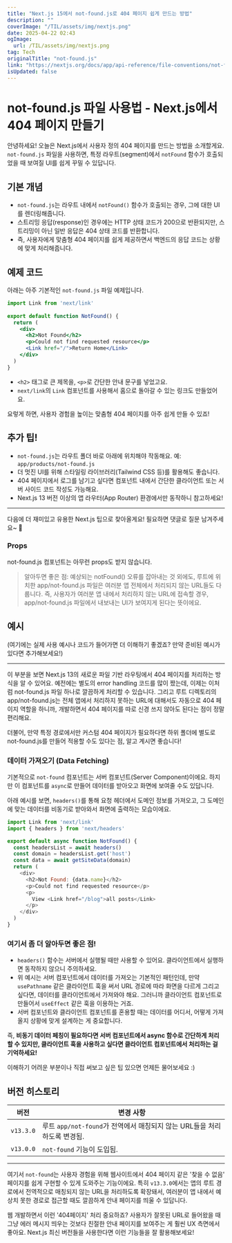 ```yaml
---
title: "Next.js 15에서 not-found.js로 404 페이지 쉽게 만드는 방법"
description: ""
coverImage: "/TIL/assets/img/nextjs.png"
date: 2025-04-22 02:43
ogImage: 
  url: /TIL/assets/img/nextjs.png
tag: Tech
originalTitle: "not-found.js"
link: "https://nextjs.org/docs/app/api-reference/file-conventions/not-found"
isUpdated: false
---
```



# not-found.js 파일 사용법 - Next.js에서 404 페이지 만들기

안녕하세요! 오늘은 Next.js에서 사용자 정의 404 페이지를 만드는 방법을 소개할게요. `not-found.js` 파일을 사용하면, 특정 라우트(segment)에서 `notFound` 함수가 호출되었을 때 보여질 UI를 쉽게 꾸밀 수 있답니다.

## 기본 개념

- `not-found.js`는 라우트 내에서 `notFound()` 함수가 호출되는 경우, 그에 대한 UI를 렌더링해줍니다.
- 스트리밍 응답(response)인 경우에는 HTTP 상태 코드가 200으로 반환되지만, 스트리밍이 아닌 일반 응답은 404 상태 코드를 반환합니다.
- 즉, 사용자에게 맞춤형 404 페이지를 쉽게 제공하면서 백엔드의 응답 코드는 상황에 맞게 처리해줍니다.

## 예제 코드

아래는 아주 기본적인 `not-found.js` 파일 예제입니다.

```jsx
import Link from 'next/link'
 
export default function NotFound() {
  return (
    <div>
      <h2>Not Found</h2>
      <p>Could not find requested resource</p>
      <Link href="/">Return Home</Link>
    </div>
  )
}
```

- `<h2>` 태그로 큰 제목을, `<p>`로 간단한 안내 문구를 넣었고요.
- `next/link`의 `Link` 컴포넌트를 사용해서 홈으로 돌아갈 수 있는 링크도 만들었어요.

요렇게 하면, 사용자 경험을 높이는 맞춤형 404 페이지를 아주 쉽게 만들 수 있죠!

## 추가 팁!

- `not-found.js`는 라우트 폴더 바로 아래에 위치해야 작동해요. 예: `app/products/not-found.js`
- 더 멋진 UI를 위해 스타일링 라이브러리(Tailwind CSS 등)를 활용해도 좋습니다.
- 404 페이지에서 로그를 남기고 싶다면 컴포넌트 내에서 간단한 클라이언트 또는 서버 사이드 코드 작성도 가능해요.
- Next.js 13 버전 이상의 앱 라우터(App Router) 환경에서만 동작하니 참고하세요!

---

다음에 더 재미있고 유용한 Next.js 팁으로 찾아올게요! 필요하면 댓글로 질문 남겨주세요~ 🙌

<!-- TIL 수평 -->
<ins class="adsbygoogle"
     style="display:block"
     data-ad-client="ca-pub-4877378276818686"
     data-ad-slot="1549334788"
     data-ad-format="auto"
     data-full-width-responsive="true"></ins>
<script>
(adsbygoogle = window.adsbygoogle || []).push({});
</script>

### Props

not-found.js 컴포넌트는 아무런 props도 받지 않습니다.

> 알아두면 좋은 점: 예상되는 notFound() 오류를 잡아내는 것 외에도, 루트에 위치한 app/not-found.js 파일은 여러분 앱 전체에서 처리되지 않는 URL들도 다룹니다. 즉, 사용자가 여러분 앱 내에서 처리하지 않는 URL에 접속할 경우, app/not-found.js 파일에서 내보내는 UI가 보여지게 된다는 뜻이에요.

## 예시

(여기에는 실제 사용 예시나 코드가 들어가면 더 이해하기 좋겠죠? 만약 준비된 예시가 있다면 추가해보세요!) 

---

이 부분을 보면 Next.js 13의 새로운 파일 기반 라우팅에서 404 페이지를 처리하는 방식을 알 수 있어요. 예전에는 별도의 error handling 코드를 많이 짰는데, 이제는 이처럼 not-found.js 파일 하나로 깔끔하게 처리할 수 있습니다. 그리고 루트 디렉토리의 app/not-found.js는 전체 앱에서 처리하지 못하는 URL에 대해서도 자동으로 404 페이지 역할을 하니까, 개발하면서 404 페이지를 따로 신경 쓰지 않아도 된다는 점이 정말 편리해요.

더불어, 만약 특정 경로에서만 커스텀 404 페이지가 필요하다면 하위 폴더에 별도로 not-found.js를 만들어 적용할 수도 있다는 점, 알고 계시면 좋습니다!

<!-- TIL 수평 -->
<ins class="adsbygoogle"
     style="display:block"
     data-ad-client="ca-pub-4877378276818686"
     data-ad-slot="1549334788"
     data-ad-format="auto"
     data-full-width-responsive="true"></ins>
<script>
(adsbygoogle = window.adsbygoogle || []).push({});
</script>

### 데이터 가져오기 (Data Fetching)

기본적으로 `not-found` 컴포넌트는 서버 컴포넌트(Server Component)이에요. 하지만 이 컴포넌트를 `async`로 만들어 데이터를 받아오고 화면에 보여줄 수도 있답니다.

아래 예시를 보면, `headers()`를 통해 요청 헤더에서 도메인 정보를 가져오고, 그 도메인에 맞는 데이터를 비동기로 받아와서 화면에 출력하는 모습이에요.

```js
import Link from 'next/link'
import { headers } from 'next/headers'

export default async function NotFound() {
  const headersList = await headers()
  const domain = headersList.get('host')
  const data = await getSiteData(domain)
  return (
    <div>
      <h2>Not Found: {data.name}</h2>
      <p>Could not find requested resource</p>
      <p>
        View <Link href="/blog">all posts</Link>
      </p>
    </div>
  )
}
```

### 여기서 좀 더 알아두면 좋은 점!

- `headers()` 함수는 서버에서 실행될 때만 사용할 수 있어요. 클라이언트에서 실행하면 동작하지 않으니 주의하세요.
- 위 예시는 서버 컴포넌트에서 데이터를 가져오는 기본적인 패턴인데, 만약 `usePathname` 같은 클라이언트 훅을 써서 URL 경로에 따라 화면을 다르게 그리고 싶다면, 데이터를 클라이언트에서 가져와야 해요. 그러니까 클라이언트 컴포넌트로 만들어서 `useEffect` 같은 훅을 이용하는 거죠.
- 서버 컴포넌트와 클라이언트 컴포넌트를 혼용할 때는 데이터를 어디서, 어떻게 가져올지 상황에 맞게 설계하는 게 중요합니다.

즉, **비동기 데이터 페칭이 필요하다면 서버 컴포넌트에서 async 함수로 간단하게 처리할 수 있지만, 클라이언트 훅을 사용하고 싶다면 클라이언트 컴포넌트에서 처리하는 걸 기억하세요!**

이해하기 어려운 부분이나 직접 써보고 싶은 팁 있으면 언제든 물어보세요 :)

<!-- TIL 수평 -->
<ins class="adsbygoogle"
     style="display:block"
     data-ad-client="ca-pub-4877378276818686"
     data-ad-slot="1549334788"
     data-ad-format="auto"
     data-full-width-responsive="true"></ins>
<script>
(adsbygoogle = window.adsbygoogle || []).push({});
</script>

## 버전 히스토리

| 버전        | 변경 사항                                   |
|-------------|--------------------------------------------|
| `v13.3.0`   | 루트 `app/not-found`가 전역에서 매칭되지 않는 URL들을 처리하도록 변경됨. |
| `v13.0.0`   | `not-found` 기능이 도입됨.                   |

---

여기서 `not-found`는 사용자 경험을 위해 웹사이트에서 404 페이지 같은 '찾을 수 없음' 페이지를 쉽게 구현할 수 있게 도와주는 기능이에요. 특히 `v13.3.0`에서는 앱의 루트 경로에서 전역적으로 매칭되지 않는 URL을 처리하도록 확장돼서, 여러분이 앱 내에서 예상치 못한 경로로 접근할 때도 깔끔하게 안내 페이지를 띄울 수 있답니다.

웹 개발하면서 이런 '404페이지' 처리 중요하죠? 사용자가 잘못된 URL로 들어왔을 때 그냥 에러 메시지 띄우는 것보다 친절한 안내 페이지를 보여주는 게 훨씬 UX 측면에서 좋아요. Next.js 최신 버전들을 사용한다면 이런 기능들을 잘 활용해보세요!